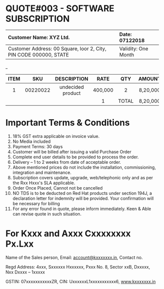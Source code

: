 QUOTE#003 - SOFTWARE SUBSCRIPTION
==============================

  
| Customer Name: XYZ Ltd. 		| Date: 07122018	|
| :----------------------------	| :------------- 	|
| Customer Address: 00 Square, loor 2, City, PIN CODE 000000, STATE				| Validity: One Month			|

  			


 \_
 
|  ITEM	   |  SKU			|	            DESCRIPTION  				|	     RATE			|    QTY   	|	AMOUNT					|    
|  :-----: |  :---------:	|	:-----------------------------------:	| :--------------------:|  :-------:|  :-------------------:  	|
|     1    |  	00220022	|	  undecided product    			  		|	     400,000		|      2 	|	8,20,000				|
|          |  				|	            			  				|	  	1				| TOTAL		|	8,20,000				|


Important Terms & Conditions
============================

1.  18% GST extra applicable on invoice value.
2.  No Media included
3.  Payment Terms: 30 days
4.  Customer will be billed after issuing a valid Purchase Order
5.  Complete end user details to be provided to process the order.
6.  Delivery – 1 to 2 weeks from date of acceptable order.
7.  Above mentioned prices do not include the installation,
    commissioning, integration and maintenance.
8.  Subscription covers update, upgrade, web/telephonic only and as per
    the Rxx Hxxx's SLA applicable.
9.  Order Once Placed, Cannot not be cancelled
10. NO TDS is to be deducted on Red Hat products under section 194J, a
    declaration letter for indemnity will be provided. Your confirmation
    will be necessary for billing
11. For any error found in quote, please inform immediately. Keen & Able
    can revise quote in such situation.

For Kxxx and Axxx Cxxxxxxxx Px.Lxx
================================

Name of the Sales person, Email: <account@kxxxxxxx.in>, Contact no.

Regd Address: 4xxx, Sxxxxxx Hxxxxxx, Pxxx No. 8, Sector xxB, Dxxxxx, Nxx
Dxxxx – 1xxxxx

GSTIN: 07xxxxxxxxxxxZR, CIN: UxxxxxxL1xxxxxxxxxxx6, www.kxxxxxxx.in
